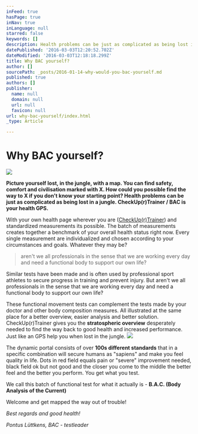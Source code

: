 ```yaml
---
inFeed: true
hasPage: true
inNav: true
inLanguage: null
starred: false
keywords: []
description: Health problems can be just as complicated as being lost in a jungle. CheckUp®Trainer / BAC is your health GPS.
datePublished: '2016-03-03T12:20:52.702Z'
dateModified: '2016-03-03T12:18:18.299Z'
title: Why BAC yourself?
author: []
sourcePath: _posts/2016-01-14-why-would-you-bac-yourself.md
published: true
authors: []
publisher:
  name: null
  domain: null
  url: null
  favicon: null
url: why-bac-yourself/index.html
_type: Article

---
```

# Why BAC yourself?
![](https://s3-us-west-2.amazonaws.com/the-grid-img/p/5b5a7ff1c44b2881a794b94ba50253dfacc2d557.jpg)

**Picture yourself lost, in the jungle, with a map. You can find safety, comfort and civilisation marked with X. How could you possible find the way to X if you don't know your starting point? Health problems can be just as complicated as being lost in a jungle. CheckUp(r)Trainer / BAC is your health GPS.**

With your own health page wherever you are ([CheckUp(r)Trainer][0]) and standardized measurements its possible. The batch of measurements creates together a benchmark of your overall health status right now. Every single measurement are individualized and chosen according to your circumstances and goals. Whatever they may be?

> aren't we all professionals in the sense that we are working every day and need a functional body to support our own life?

Similar tests have been made and is often used by professional sport athletes to secure progress in training and prevent injury. But aren't we all professionals in the sense that we are working every day and need a functional body to support our own life?

These functional movement tests can complement the tests made by your doctor and other body composition measures. All illustrated at the same place for a better overview, easier analysis and better solution. CheckUp(r)Trainer gives you the **stratospheric overview** desperately needed to find the way back to good health and increased performance. Just like an GPS help you when lost in the jungle.
![](https://the-grid-user-content.s3-us-west-2.amazonaws.com/96725600-ed36-4dbb-b321-bcedd28bfb0b.jpg)

The dynamic portal consists of over **100s different standards** that in a specific combination will secure humans as "sapiens" and make you feel quality in life. Dots in red field equals pain or "severe" improvement needed, black field ok but not good and the closer you come to the middle the better feel and the better you perform. You get what you test.

We call this batch of functional test for what it actually is - **B.A.C. (Body Analysis of the Current)**

Welcome and get mapped the way out of trouble!

_Best regards and good health!_

_Pontus Lüttkens, BAC - testleader_

[0]: trainer.checkup.se